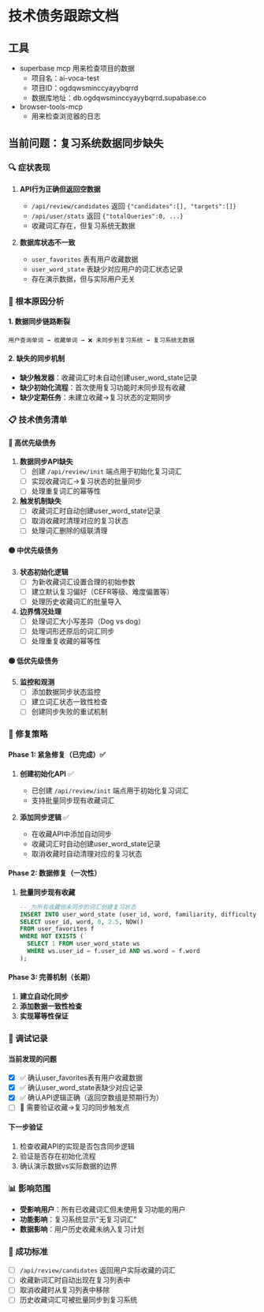 # 技术债务跟踪文档

## 工具
- superbase mcp 用来检查项目的数据
   - 项目名：ai-voca-test
  - 项目ID：ogdqwsminccyayybqrrd
  - 数据库地址：db.ogdqwsminccyayybqrrd.supabase.co
-  browser-tools-mcp
   - 用来检查浏览器的日志

## 当前问题：复习系统数据同步缺失

### 🔍 症状表现
1. **API行为正确但返回空数据**
   - `/api/review/candidates` 返回 `{"candidates":[], "targets":[]}`
   - `/api/user/stats` 返回 `{"totalQueries":0, ...}`
   - 收藏词汇存在，但复习系统无数据

2. **数据库状态不一致**
   - `user_favorites` 表有用户收藏数据
   - `user_word_state` 表缺少对应用户的词汇状态记录
   - 存在演示数据，但与实际用户无关

### 🎯 根本原因分析

#### 1. 数据同步链路断裂
```
用户查询单词 → 收藏单词 → ❌ 未同步到复习系统 → 复习系统无数据
```

#### 2. 缺失的同步机制
- **缺少触发器**：收藏词汇时未自动创建user_word_state记录
- **缺少初始化流程**：首次使用复习功能时未同步现有收藏
- **缺少定期任务**：未建立收藏→复习状态的定期同步

### 📋 技术债务清单

#### 🔴 高优先级债务
1. **数据同步API缺失**
   - [ ] 创建 `/api/review/init` 端点用于初始化复习词汇
   - [ ] 实现收藏词汇→复习状态的批量同步
   - [ ] 处理重复词汇的幂等性

2. **触发机制缺失**
   - [ ] 收藏词汇时自动创建user_word_state记录
   - [ ] 取消收藏时清理对应的复习状态
   - [ ] 处理词汇删除的级联清理

#### 🟡 中优先级债务
3. **状态初始化逻辑**
   - [ ] 为新收藏词汇设置合理的初始参数
   - [ ] 建立默认复习偏好（CEFR等级、难度偏置等）
   - [ ] 处理历史收藏词汇的批量导入

4. **边界情况处理**
   - [ ] 处理词汇大小写差异（Dog vs dog）
   - [ ] 处理词形还原后的词汇同步
   - [ ] 处理重复收藏的幂等性

#### 🟢 低优先级债务
5. **监控和观测**
   - [ ] 添加数据同步状态监控
   - [ ] 建立词汇状态一致性检查
   - [ ] 创建同步失败的重试机制

### 🔧 修复策略

#### Phase 1: 紧急修复（已完成）✅
1. **创建初始化API** ✅
   - 已创建 `/api/review/init` 端点用于初始化复习词汇
   - 支持批量同步现有收藏词汇

2. **添加同步逻辑** ✅
   - 在收藏API中添加自动同步
   - 收藏词汇时自动创建user_word_state记录
   - 取消收藏时自动清理对应的复习状态

#### Phase 2: 数据修复（一次性）
1. **批量同步现有收藏**
   ```sql
   -- 为所有收藏但未同步的词汇创建复习状态
   INSERT INTO user_word_state (user_id, word, familiarity, difficulty, next_due_at)
   SELECT user_id, word, 0, 2.5, NOW()
   FROM user_favorites f
   WHERE NOT EXISTS (
     SELECT 1 FROM user_word_state ws 
     WHERE ws.user_id = f.user_id AND ws.word = f.word
   );
   ```

#### Phase 3: 完善机制（长期）
1. **建立自动化同步**
2. **添加数据一致性检查**
3. **实现幂等性保证**

### 📝 调试记录

#### 当前发现的问题
- [x] ✅ 确认user_favorites表有用户收藏数据
- [x] ✅ 确认user_word_state表缺少对应记录
- [x] ✅ 确认API逻辑正确（返回空数组是预期行为）
- [ ] 🔄 需要验证收藏→复习的同步触发点

#### 下一步验证
1. 检查收藏API的实现是否包含同步逻辑
2. 验证是否存在初始化流程
3. 确认演示数据vs实际数据的边界

### 📊 影响范围
- **受影响用户**：所有已收藏词汇但未使用复习功能的用户
- **功能影响**：复习系统显示"无复习词汇"
- **数据影响**：用户历史收藏未纳入复习计划

### 🎯 成功标准
- [ ] `/api/review/candidates` 返回用户实际收藏的词汇
- [ ] 收藏新词汇时自动出现在复习列表中
- [ ] 取消收藏时从复习列表中移除
- [ ] 历史收藏词汇可被批量同步到复习系统